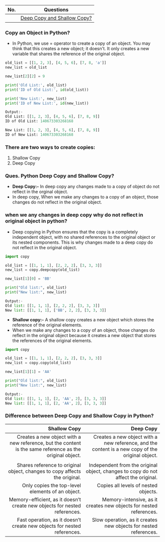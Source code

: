 |  No.  | Questions                                                              |
| :---: | ---------------------------------------------------------------------- |
|       | [Deep Copy and Shallow Copy?](#ques-python-deep-copy-and-shallow-copy) |

### Copy an Object in Python?
* In Python, we use = operator to create a copy of an object. You may think that this creates a new object; it doesn't. It only creates a new variable that shares the reference of the original object.
```python
old_list = [[1, 2, 3], [4, 5, 6], [7, 8, 'a']]
new_list = old_list

new_list[2][2] = 9

print('Old List:', old_list)
print('ID of Old List:', id(old_list))

print('New List:', new_list)
print('ID of New List:', id(new_list))

Output:-
Old List: [[1, 2, 3], [4, 5, 6], [7, 8, 9]]
ID of Old List: 140673303268168

New List: [[1, 2, 3], [4, 5, 6], [7, 8, 9]]
ID of New List: 140673303268168
```

### There are two ways to create copies:
1. Shallow Copy
2. Deep Copy

### Ques. Python Deep Copy and Shallow Copy?
* **Deep Copy:-** In deep copy any changes made to a copy of object do not reflect in the orginal object.
* In deep copy, When we make any changes to a copy of an object, those changes do not reflect in the original object.

### when we any changes in deep copy why do not reflect in original object in python?
* Deep copying in Python ensures that the copy is a completely independent object, with no shared references to the original object or its nested components. This is why changes made to a deep copy do not reflect in the original object.

```python
import copy

old_list = [[1, 1, 1], [2, 2, 2], [3, 3, 3]]
new_list = copy.deepcopy(old_list)

new_list[1][0] = 'BB'

print("Old list:", old_list)
print("New list:", new_list)

Output:- 
Old list: [[1, 1, 1], [2, 2, 2], [3, 3, 3]]
New list: [[1, 1, 1], ['BB', 2, 2], [3, 3, 3]]
```
* **Shallow copy:-** A shallow copy creates a new object which stores the reference of the original elements.
* When we make any changes to a copy of an object, those changes do reflect in the original object because it creates a new object that stores the references of the original elements.
```python
import copy

old_list = [[1, 1, 1], [2, 2, 2], [3, 3, 3]]
new_list = copy.copy(old_list)

new_list[1][1] = 'AA'

print("Old list:", old_list)
print("New list:", new_list)

Output:- 
Old list: [[1, 1, 1], [2, 'AA', 2], [3, 3, 3]]
New list: [[1, 1, 1], [2, 'AA', 2], [3, 3, 3]]
```

### Difference between Deep Copy and Shallow Copy in Python?
|                                                                                             Shallow Copy |                                                                                        Deep Copy |
| -------------------------------------------------------------------------------------------------------: | -----------------------------------------------------------------------------------------------: |
| Creates a new object with a new reference, but the content is the same reference as the original object. | Creates a new object with a new reference, and the content is a new copy of the original object. |
|                                                                                                          |
|                               Shares reference to original object, changes to copy affects the original. |                Independent from the original object, changes to copy do not affect the original. |
|                                                         Only copies the top-level elements of an object. |                                                             Copies all levels of nested objects. |
|                                Memory-efficient, as it doesn’t create new objects for nested references. |                               Memory-intensive, as it creates new objects for nested references. |
|                                  Fast operation, as it doesn’t create new objects for nested references. |                                 Slow operation, as it creates new objects for nested references. |